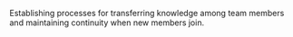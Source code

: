 Establishing processes for transferring knowledge among team members and maintaining continuity when new members join.
